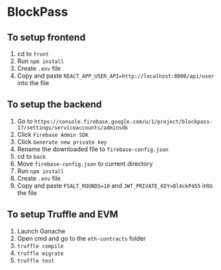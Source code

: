 # BlockPass

## To setup frontend
1. cd to `front`
2. Run `npm install`
3. Create `.env` file
4. Copy and paste `REACT_APP_USER_API=http://localhost:8000/api/user` into the file

## To setup the backend
1. Go to `https://console.firebase.google.com/u/1/project/blockpass-17/settings/serviceaccounts/adminsdk`
2. Click `Firebase Admin SDK`
3. Click `Generate new private key`
4. Rename the downloaded file to `firebase-config.json`
5. cd to `back`
6. Move `firebase-config.json` to current directory
7. Run `npm install`
8. Create `.env` file
9. Copy and paste `FSALT_ROUNDS=10` and `JWT_PRIVATE_KEY=Bl4ckP455` into the file


## To setup Truffle and EVM
1. Launch Ganache
2. Open cmd and go to the `eth-contracts` folder
3. `truffle compile`
4. `truffle migrate`
5. `truffle test`
